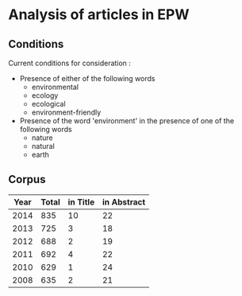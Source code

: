# Analysis of articles in EPW


## Conditions

Current conditions for consideration :
- Presence of either of the following words
	+ environmental
	+ ecology
	+ ecological
	+ environment-friendly
- Presence of the word 'environment' in the presence of one of the following words
	+ nature
	+ natural
	+ earth

## Corpus

| Year  | Total | in Title | in Abstract | 
| ----- | ----- | -------- | ----------- |
| 2014 | 835 | 10 | 22 |
| 2013 | 725 | 3 | 18 |
| 2012 | 688 | 2 | 19 |
| 2011 | 692 | 4 | 22 |
| 2010 | 629 | 1 | 24 |
| 2008 | 635 | 2 | 21 |
